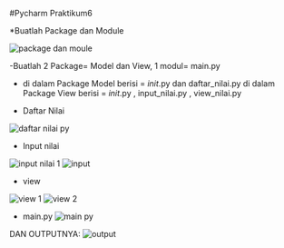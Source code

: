 #Pycharm Praktikum6

*Buatlah Package dan Module

![package dan moule](https://user-images.githubusercontent.com/57025005/71545390-1371bc00-29bd-11ea-9f4a-731478437db7.PNG)

-Buatlah 2 Package= Model dan View, 1 modul= main.py
 
 - di dalam Package Model berisi = _init_.py dan daftar_nilai.py
   di dalam Package View berisi = _init_.py  ,  input_nilai.py , view_nilai.py

 
 * Daftar Nilai

![daftar nilai py](https://user-images.githubusercontent.com/57025005/71545409-4a47d200-29bd-11ea-88d2-84f43a16f3ef.PNG)

* Input nilai

![input nilai 1](https://user-images.githubusercontent.com/57025005/71545433-8da24080-29bd-11ea-8baa-1f47a9ecdf45.PNG)
![input](https://user-images.githubusercontent.com/57025005/71545438-9430b800-29bd-11ea-9335-009f0cd4f88d.PNG)

* view

![view 1](https://user-images.githubusercontent.com/57025005/71545441-a1e63d80-29bd-11ea-9bf7-e14f8fed9455.PNG)
![view 2](https://user-images.githubusercontent.com/57025005/71545442-a4489780-29bd-11ea-883a-f31890990b90.PNG)

* main.py
![main py](https://user-images.githubusercontent.com/57025005/71545451-b1fe1d00-29bd-11ea-8f9e-f4536a93479e.PNG)

DAN OUTPUTNYA:
![output](https://user-images.githubusercontent.com/57025005/71545457-c6dab080-29bd-11ea-85e8-2d2c5f6b1c42.PNG)
